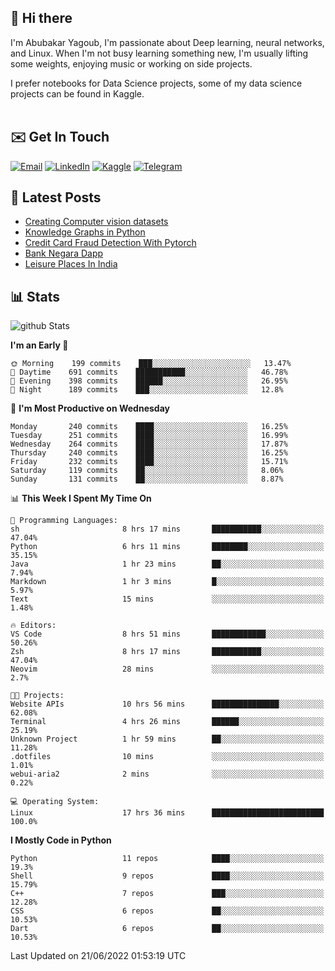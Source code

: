 ## 👋 Hi there

I'm Abubakar Yagoub, I'm passionate about Deep learning, neural networks, and
Linux. When I'm not busy learning something new, I'm usually lifting some
weights, enjoying music or working on side projects.

I prefer notebooks for Data Science projects, some of my data science projects
can be found in Kaggle. <br> <br>

## ✉️ Get In Touch

[![Email](https://img.shields.io/badge/Email-f1f1f1?style=for-the-badge&logo=gmail&logoColor=0f111a)](mailto:hi@blacksuan19.dev)
[![LinkedIn](https://img.shields.io/badge/LinkedIn-0077B5?style=for-the-badge&logo=linkedin&logoColor=white)](https://www.linkedin.com/in/blacksuan19/)
[![Kaggle](https://img.shields.io/badge/Kaggle-5acfff?style=for-the-badge&logo=kaggle&logoColor=white)](http://kaggle.com/abubakaryagob/)
[![Telegram](https://img.shields.io/badge/Telegram-2CA5E0?style=for-the-badge&logo=telegram&logoColor=white)](https://t.me/blacksuan19)

## 📩 Latest Posts

<!-- BLOG-POST-LIST:START -->
- [Creating Computer vision datasets](http://blacksuan19.dev/blog/creating-datasets/)
- [Knowledge Graphs in Python](http://blacksuan19.dev/projects/Knowledge_Graphs/)
- [Credit Card Fraud Detection With Pytorch](http://blacksuan19.dev/projects/credit-card-fraud-detection-with-pytorch/)
- [Bank Negara Dapp](http://blacksuan19.dev/projects/bank-negara/)
- [Leisure Places In India](http://blacksuan19.dev/projects/leisure-places-in-india/)
<!-- BLOG-POST-LIST:END -->

## 📊 Stats

![github Stats](https://github-readme-stats.vercel.app/api?username=blacksuan19&theme=github_dark&show_icons=true&count_private=true&custom_title=Github%20Stats&hide_border=true)

<!--START_SECTION:waka-->
**I'm an Early 🐤** 

```text
🌞 Morning    199 commits    ███░░░░░░░░░░░░░░░░░░░░░░   13.47% 
🌆 Daytime    691 commits    ███████████░░░░░░░░░░░░░░   46.78% 
🌃 Evening    398 commits    ██████░░░░░░░░░░░░░░░░░░░   26.95% 
🌙 Night      189 commits    ███░░░░░░░░░░░░░░░░░░░░░░   12.8%

```
📅 **I'm Most Productive on Wednesday** 

```text
Monday       240 commits    ████░░░░░░░░░░░░░░░░░░░░░   16.25% 
Tuesday      251 commits    ████░░░░░░░░░░░░░░░░░░░░░   16.99% 
Wednesday    264 commits    ████░░░░░░░░░░░░░░░░░░░░░   17.87% 
Thursday     240 commits    ████░░░░░░░░░░░░░░░░░░░░░   16.25% 
Friday       232 commits    ████░░░░░░░░░░░░░░░░░░░░░   15.71% 
Saturday     119 commits    ██░░░░░░░░░░░░░░░░░░░░░░░   8.06% 
Sunday       131 commits    ██░░░░░░░░░░░░░░░░░░░░░░░   8.87%

```


📊 **This Week I Spent My Time On** 

```text
💬 Programming Languages: 
sh                       8 hrs 17 mins       ███████████░░░░░░░░░░░░░░   47.04% 
Python                   6 hrs 11 mins       ████████░░░░░░░░░░░░░░░░░   35.15% 
Java                     1 hr 23 mins        ██░░░░░░░░░░░░░░░░░░░░░░░   7.94% 
Markdown                 1 hr 3 mins         █░░░░░░░░░░░░░░░░░░░░░░░░   5.97% 
Text                     15 mins             ░░░░░░░░░░░░░░░░░░░░░░░░░   1.48%

🔥 Editors: 
VS Code                  8 hrs 51 mins       ████████████░░░░░░░░░░░░░   50.26% 
Zsh                      8 hrs 17 mins       ███████████░░░░░░░░░░░░░░   47.04% 
Neovim                   28 mins             ░░░░░░░░░░░░░░░░░░░░░░░░░   2.7%

🐱‍💻 Projects: 
Website APIs             10 hrs 56 mins      ███████████████░░░░░░░░░░   62.08% 
Terminal                 4 hrs 26 mins       ██████░░░░░░░░░░░░░░░░░░░   25.19% 
Unknown Project          1 hr 59 mins        ██░░░░░░░░░░░░░░░░░░░░░░░   11.28% 
.dotfiles                10 mins             ░░░░░░░░░░░░░░░░░░░░░░░░░   1.01% 
webui-aria2              2 mins              ░░░░░░░░░░░░░░░░░░░░░░░░░   0.22%

💻 Operating System: 
Linux                    17 hrs 36 mins      █████████████████████████   100.0%

```

**I Mostly Code in Python** 

```text
Python                   11 repos            ████░░░░░░░░░░░░░░░░░░░░░   19.3% 
Shell                    9 repos             ████░░░░░░░░░░░░░░░░░░░░░   15.79% 
C++                      7 repos             ███░░░░░░░░░░░░░░░░░░░░░░   12.28% 
CSS                      6 repos             ██░░░░░░░░░░░░░░░░░░░░░░░   10.53% 
Dart                     6 repos             ██░░░░░░░░░░░░░░░░░░░░░░░   10.53%

```



 Last Updated on 21/06/2022 01:53:19 UTC
<!--END_SECTION:waka-->
